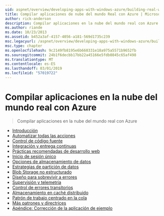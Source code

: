 ```yaml
---
uid: aspnet/overview/developing-apps-with-windows-azure/building-real-world-cloud-apps-with-windows-azure/index
title: Compilar aplicaciones de nube del mundo Real con Azure | Microsoft Docs
author: rick-anderson
description: Compilar aplicaciones en la nube del mundo real con Azure
ms.author: riande
ms.date: 10/23/2013
ms.assetid: b452a3af-4157-4056-a181-569d1735c239
msc.legacyurl: /aspnet/overview/developing-apps-with-windows-azure/building-real-world-cloud-apps-with-windows-azure
msc.type: chapter
ms.openlocfilehash: 9c2149fb8195e6b660331e18a975a5571b9652fb
ms.sourcegitcommit: 24b1f6decbb17bb22a45166e5fdb0845c65af498
ms.translationtype: MT
ms.contentlocale: es-ES
ms.lasthandoff: 03/01/2019
ms.locfileid: "57019722"
---
```

<a name="building-real-world-cloud-apps-with-azure"></a>Compilar aplicaciones en la nube del mundo real con Azure
====================
> Compilar aplicaciones en la nube del mundo real con Azure


- [Introducción](introduction.md)
- [Automatizar todas las acciones](automate-everything.md)
- [Control de código fuente](source-control.md)
- [Integración y entrega continuas](continuous-integration-and-continuous-delivery.md)
- [Prácticas recomendadas de desarrollo web](web-development-best-practices.md)
- [Inicio de sesión único](single-sign-on.md)
- [Opciones de almacenamiento de datos](data-storage-options.md)
- [Estrategias de partición de datos](data-partitioning-strategies.md)
- [Blob Storage no estructurado](unstructured-blob-storage.md)
- [Diseño para sobrevivir a errores](design-to-survive-failures.md)
- [Supervisión y telemetría](monitoring-and-telemetry.md)
- [Control de errores transitorios](transient-fault-handling.md)
- [Almacenamiento en caché distribuido](distributed-caching.md)
- [Patrón de trabajo centrado en la cola](queue-centric-work-pattern.md)
- [Más patrones y directrices](more-patterns-and-guidance.md)
- [Apéndice: Corrección de la aplicación de ejemplo](the-fix-it-sample-application.md)
